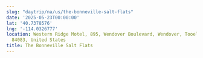 ```yaml
---
slug: "daytrip/na/us/the-bonneville-salt-flats"
date: '2025-05-23T00:00:00'
lat: '40.7378576'
lng: '-114.0326777'
location: Western Ridge Motel, 895, Wendover Boulevard, Wendover, Tooele County, Utah,
  84083, United States
title: The Bonneville Salt Flats
---
```



